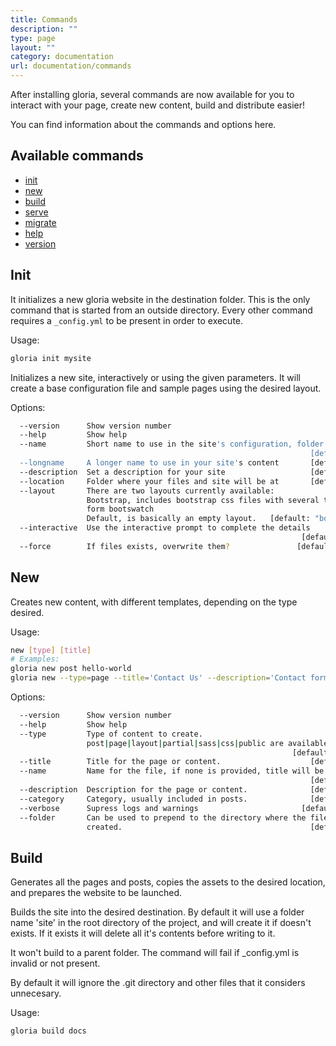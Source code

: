 ```yaml
---
title: Commands
description: ""
type: page
layout: ""
category: documentation
url: documentation/commands
---
```


After installing gloria, several commands are now available for
you to interact with your page, create new content, build
and distribute easier! 

You can find information about the commands and options here.

## Available commands

- [init](#init)
- [new](#new)
- [build](#build)
- [serve](#serve)
- [migrate](#migrate)
- [help](#help)
- [version](#version)

<a name='init'></a>
## Init 

It initializes a new gloria website in the destination folder. This is the only
command that is started from an outside directory. Every other command requires
a `_config.yml` to be present in order to execute. 

Usage:

```bash
gloria init mysite
```
       
Initializes a new site, interactively or using the given parameters. 
It will create a base configuration file and sample pages using the desired 
layout.

Options:

```bash
  --version      Show version number                                   [boolean]
  --help         Show help                                             [boolean]
  --name         Short name to use in the site's configuration, folder name
                                                                   [default: ""]
  --longname     A longer name to use in your site's content       [default: ""]
  --description  Set a description for your site                   [default: ""]
  --location     Folder where your files and site will be at       [default: ""]
  --layout       There are two layouts currently available:
                 Bootstrap, includes bootstrap css files with several themes
                 form bootswatch
                 Default, is basically an empty layout.   [default: "bootstrap"]
  --interactive  Use the interactive prompt to complete the details
                                                                 [default: true]
  --force        If files exists, overwrite them?               [default: false]
 ```

<a name='new'></a>
## New

Creates new content, with different templates, depending on the type desired.

Usage: 
```bash
new [type] [title] 
# Examples:
gloria new post hello-world
gloria new --type=page --title='Contact Us' --description='Contact form.'                
```

Options:

```bash
  --version      Show version number                                   [boolean]
  --help         Show help                                             [boolean]
  --type         Type of content to create.
                 post|page|layout|partial|sass|css|public are available.
                                                               [default: "post"]
  --title        Title for the page or content.                    [default: ""]
  --name         Name for the file, if none is provided, title will be used.
                                                                   [default: ""]
  --description  Description for the page or content.              [default: ""]
  --category     Category, usually included in posts.              [default: ""]
  --verbose      Supress logs and warnings                       [default: true]
  --folder       Can be used to prepend to the directory where the file is
                 created.                                          [default: ""]
```

<a name='build'></a>
## Build

Generates all the pages and posts, copies the assets to the desired location, and
prepares the website to be launched.

Builds the site into the desired destination. By default it will use a folder name 'site' in the root
directory of the project, and will create it if doesn't exists. If it exists it will delete
all it's contents before writing to it.

It won't build to a parent folder. The command will fail if _config.yml is invalid or not present. 

By default it will ignore the .git directory and other files that it considers unnecesary.

Usage: 

```bash
gloria build docs
```
